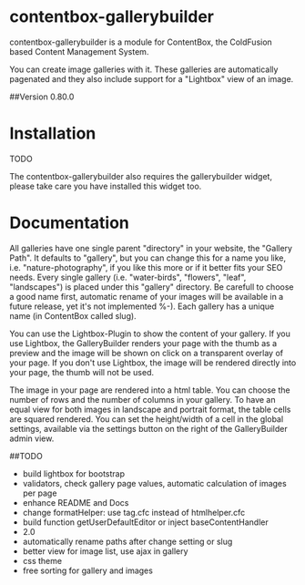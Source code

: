 # contentbox-gallerybuilder

contentbox-gallerybuilder is a module for ContentBox, the ColdFusion based Content Management System. 

You can create image galleries with it. These galleries are automatically pagenated and they also include support for a "Lightbox" view of an image.

##Version 0.80.0

# Installation

TODO

The contentbox-gallerybuilder also requires the gallerybuilder widget, please take care you have installed this widget too.

# Documentation

All galleries have one single parent "directory" in your website, the "Gallery Path". It defaults to "gallery", but you can change this for a name you like, i.e. "nature-photography", if you like this more or if it better fits your SEO needs. Every single gallery (i.e. "water-birds", "flowers", "leaf", "landscapes") is placed under this "gallery" directory. Be carefull to choose a good name first, automatic rename of your images will be available in a future release, yet it's not implemented %-). Each gallery has a unique name (in ContentBox called slug).

You can use the Lightbox-Plugin to show the content of your gallery. If you use Lightbox, the GalleryBuilder renders your page with the thumb as a preview and the image will be shown on click on a transparent overlay of your page.
If you don't use Lightbox, the image will be rendered directly into your page, the thumb will not be used.

The image in your page are rendered into a html table. You can choose the number of rows and the number of columns in your gallery. To have an equal view for both images in landscape and portrait format, the table cells are squared rendered. You can set the height/width of a cell in the global settings, available via the settings button on the right of the GalleryBuilder admin view. 


##TODO
- build lightbox for bootstrap
- validators, check gallery page values, automatic calculation of images per page
- enhance README and Docs
- change formatHelper: use tag.cfc instead of htmlhelper.cfc
- build function getUserDefaultEditor or inject baseContentHandler 
- 2.0  
- automatically rename paths after change setting or slug
- better view for image list, use ajax in gallery
- css theme
- free sorting for gallery and images
